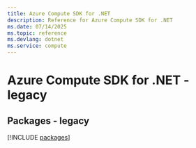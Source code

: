 ```yaml
---
title: Azure Compute SDK for .NET
description: Reference for Azure Compute SDK for .NET
ms.date: 07/14/2025
ms.topic: reference
ms.devlang: dotnet
ms.service: compute
---
```

# Azure Compute SDK for .NET - legacy
## Packages - legacy
[!INCLUDE [packages](compute-index.md)]